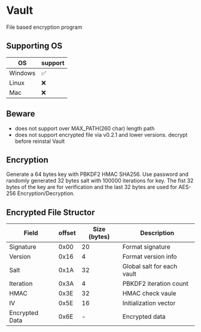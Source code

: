 # Vault
File based encryption program
## Supporting OS
| OS       |  support  |
|----------|-----------|
| Windows  | ✅       |
| Linux    | ❌       |
| Mac      | ❌       |

## Beware
* does not support over MAX_PATH(260 char) length path
* does not support encrypted file via v0.2.1 and lower versions. decrypt before reinstal Vault

## Encryption
Generate a 64 bytes key with PBKDF2 HMAC SHA256. Use password and randomly generated 32 bytes salt with 100000 iterations for key.
The fist 32 bytes of the key are for verification and the last 32 bytes are used for AES-256 Encryption/Decryption.

## Encrypted File Structor
| Field          | offset |  Size (bytes) | Description            |
|----------------|--------|---------------|------------------------|
| Signature      | 0x00   | 20            | Format signature       |
| Version        | 0x16   | 4             | Format version info    |
| Salt           | 0x1A   | 32            | Global salt for each vault |
| Iteration      | 0x3A   | 4             | PBKDF2 iteration count |
| HMAC           | 0x3E   | 32            | HMAC check vaule |
| IV             | 0x5E   | 16            | Initialization  vector |
| Encrypted Data | 0x6E   | -             | Encrypted data      |

